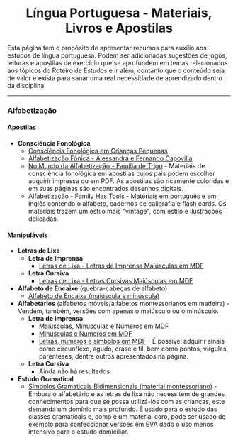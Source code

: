 <h1 align="center">Língua Portuguesa - Materiais, Livros e Apostilas</h1>

Esta página tem o propósito de apresentar recursos para auxílio aos estudos de língua portuguesa. Podem ser adicionadas sugestões de jogos, leituras e apostilas de exercício que se aprofundem em temas relacionados aos tópicos do Roteiro de Estudos e ir além, contanto que o conteúdo seja de valor e exista para sanar uma real necessidade de aprendizado dentro da disciplina.

---

### Alfabetização

#### Apostilas

- **Consciência Fonológica**
  - [Consciência Fonológica em Crianças Pequenas](https://www.amazon.com.br/Consci%C3%AAncia-Fonol%C3%B3gica-em-Crian%C3%A7as-Pequenas/dp/8536305959/)
  - [Alfabetização Fônica - Alessandra e Fernando Capovilla](https://www.amazon.com.br/Alfabetiza%C3%A7%C3%A3o-F%C3%B4nica-Alessandra-Gotuzo-Capovilla/dp/8573963549/)
  - [No Mundo da Alfabetização - Família de Trigo](https://familia-de-trigo.myshopify.com/collections/alfabetizacao) - Materiais de consciência fonológica em apostilas cujos pais podem escolher adquirir impressa ou em PDF. As apostilas são ricamente coloridas e em suas páginas são encontrados desenhos digitais.
  - [Alfabetização - Family Has Tools](https://www.familyhastools.com/index.php/product-category/alfabetizacao/) - Materiais em português e em inglês contendo o alfabeto, cadernos de caligrafia e flash cards. Os materiais trazem um estilo mais "vintage", com estilo e ilustrações delicadas.

#### Manipuláveis

- **Letras de Lixa**
  - **Letra de Imprensa**
    - [Letras de Lixa - Letras de Imprensa Maiúsculas em MDF](https://www.elo7.com.br/letras-de-lixa-de-letras-maiusculas-em-mdf-branco/dp/1062F09)
  - **Letra Cursiva**
    - [Letras de Lixa - Letras Cursivas Maiúsculas em MDF](https://www.elo7.com.br/alfabeto-e-numeros-de-lixa-letra-cursiva-maiuscula/dp/122CA88)
- **Alfabeto de Encaixe** (quebra-cabeças de alfabeto)
  - [Alfabeto de Encaixe (maiúscula e minúscula)](https://www.elo7.com.br/alfabeto-de-encaixe-para-aprendizado-em-mdf/dp/AAD986)
- **Alfabetários** (alfabetos móveis/alfabetos montessorianos em madeira) - Vendem, também, versões com apenas o maiúsculo ou o minúsculo.
  - **Letra de Imprensa**
    - [Maiúsculas, Minúsculas e Números em MDF](https://www.elo7.com.br/alfabeto-movel-maiusculas-e-minusculas-e-numeros-em-mdf/dp/14FCE2E)
    - [Minúsculas e Números em MDF](https://www.elo7.com.br/alfabeto-movel-letras-minusculas-e-numeros-em-mdf/dp/122CDD3)
    - [Letras, números e símbolos em MDF](https://www.elo7.com.br/letra-numero-simbolo-em-mdf-3cm-altura-corte-a-laser/dp/B71ED2) - É possível adquirir sinais como circunflexo, agudo, crase e til, bem como pontos, vírgulas, parênteses, dentre outros apresentados na página.
  - **Letra Cursiva**
    - Ainda não há resultados.
- **Estudo Gramatical**
  - [Símbolos Gramaticais Bidimensionais (material montessoriano)](https://www.elo7.com.br/simbolos-gramaticais-bidimensionais/dp/12CE2D1) - Embora o alfabetário e as letras de lixa não necessitem de grandes conhecimentos para que se possa utilizá-los com as crianças, este demanda um domínio mais profundo. É usado para o estudo das classes gramaticais e, como é um material caro, pode ser usado de exemplo para confeccionar versões em EVA dado o uso menos intensivo para o estudo domiciliar.
